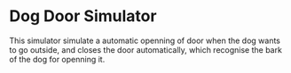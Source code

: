 # Dog Door Simulator
This simulator simulate a automatic openning of door when the dog wants to go outside, and closes the door automatically, which recognise the bark of the dog for openning it.
